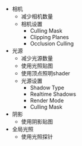- 相机
  - 减少相机数量
  - 相机设置
    - Culling Mask
    - Clipping Planes
    - Occlusion Culling
- 光源
  - 减少光源数量
  - 使用光照贴图
  - 使用顶点照明shader
  - 光源设置
    - Shadow Type
    - Realtime Shadows
    - Render Mode
    - Culling Mask
- 阴影
  - 使用阴影贴图
- 全局光照
  - 使用光照探针